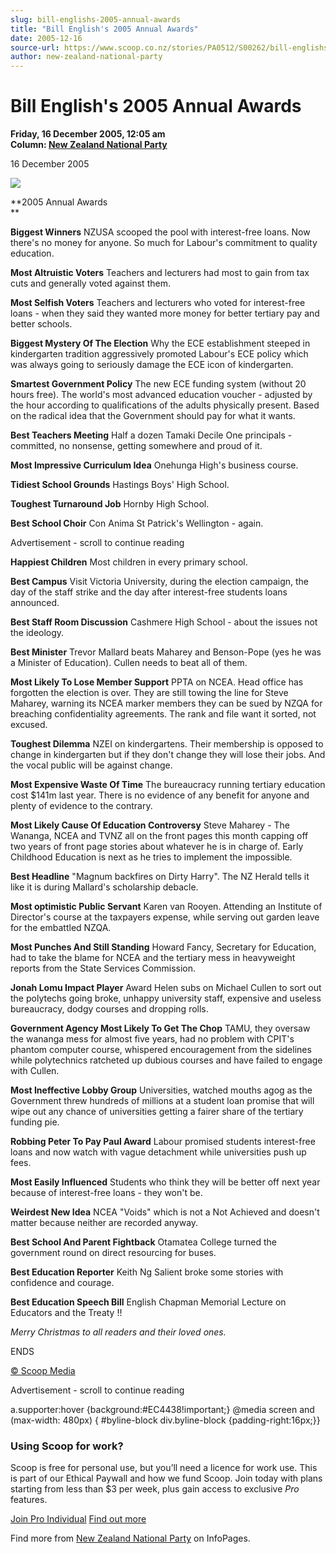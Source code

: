 ```yaml
---
slug: bill-englishs-2005-annual-awards
title: "Bill English's 2005 Annual Awards"
date: 2005-12-16
source-url: https://www.scoop.co.nz/stories/PA0512/S00262/bill-englishs-2005-annual-awards.htm
author: new-zealand-national-party
---
```

Bill English's 2005 Annual Awards
=================================

**Friday, 16 December 2005, 12:05 am**  
**Column: [New Zealand National Party](https://info.scoop.co.nz/New_Zealand_National_Party)**

16 December 2005

![](http://img.scoop.co.nz/stories/images/0512/5a66a741718e8de5b323.jpeg)

**2005 Annual Awards  
**

**Biggest Winners** NZUSA scooped the pool with interest-free loans. Now there's no money for anyone. So much for Labour's commitment to quality education.

**Most Altruistic Voters** Teachers and lecturers had most to gain from tax cuts and generally voted against them.

**Most Selfish Voters** Teachers and lecturers who voted for interest-free loans - when they said they wanted more money for better tertiary pay and better schools.

**Biggest Mystery Of The Election** Why the ECE establishment steeped in kindergarten tradition aggressively promoted Labour's ECE policy which was always going to seriously damage the ECE icon of kindergarten.

**Smartest Government Policy** The new ECE funding system (without 20 hours free). The world's most advanced education voucher - adjusted by the hour according to qualifications of the adults physically present. Based on the radical idea that the Government should pay for what it wants.

**Best Teachers Meeting** Half a dozen Tamaki Decile One principals - committed, no nonsense, getting somewhere and proud of it.

**Most Impressive Curriculum Idea** Onehunga High's business course.

**Tidiest School Grounds** Hastings Boys' High School.

**Toughest Turnaround Job** Hornby High School.

**Best School Choir** Con Anima St Patrick's Wellington - again.

Advertisement - scroll to continue reading





**Happiest Children** Most children in every primary school.

**Best Campus** Visit Victoria University, during the election campaign, the day of the staff strike and the day after interest-free students loans announced.

**Best Staff Room Discussion** Cashmere High School - about the issues not the ideology.

**Best Minister** Trevor Mallard beats Maharey and Benson-Pope (yes he was a Minister of Education). Cullen needs to beat all of them.

**Most Likely To Lose Member Support** PPTA on NCEA. Head office has forgotten the election is over. They are still towing the line for Steve Maharey, warning its NCEA marker members they can be sued by NZQA for breaching confidentiality agreements. The rank and file want it sorted, not excused.

**Toughest Dilemma** NZEI on kindergartens. Their membership is opposed to change in kindergarten but if they don't change they will lose their jobs. And the vocal public will be against change.

**Most Expensive Waste Of Time** The bureaucracy running tertiary education cost $141m last year. There is no evidence of any benefit for anyone and plenty of evidence to the contrary.

**Most Likely Cause Of Education Controversy** Steve Maharey - The Wananga, NCEA and TVNZ all on the front pages this month capping off two years of front page stories about whatever he is in charge of. Early Childhood Education is next as he tries to implement the impossible.

**Best Headline** "Magnum backfires on Dirty Harry". The NZ Herald tells it like it is during Mallard's scholarship debacle.

**Most optimistic Public Servant** Karen van Rooyen. Attending an Institute of Director's course at the taxpayers expense, while serving out garden leave for the embattled NZQA.

**Most Punches And Still Standing** Howard Fancy, Secretary for Education, had to take the blame for NCEA and the tertiary mess in heavyweight reports from the State Services Commission.

**Jonah Lomu Impact Player** Award Helen subs on Michael Cullen to sort out the polytechs going broke, unhappy university staff, expensive and useless bureaucracy, dodgy courses and dropping rolls.

**Government Agency Most Likely To Get The Chop** TAMU, they oversaw the wananga mess for almost five years, had no problem with CPIT's phantom computer course, whispered encouragement from the sidelines while polytechnics ratcheted up dubious courses and have failed to engage with Cullen.

**Most Ineffective Lobby Group** Universities, watched mouths agog as the Government threw hundreds of millions at a student loan promise that will wipe out any chance of universities getting a fairer share of the tertiary funding pie.

**Robbing Peter To Pay Paul Award** Labour promised students interest-free loans and now watch with vague detachment while universities push up fees.

**Most Easily Influenced** Students who think they will be better off next year because of interest-free loans - they won't be.

**Weirdest New Idea** NCEA "Voids" which is not a Not Achieved and doesn't matter because neither are recorded anyway.

**Best School And Parent Fightback** Otamatea College turned the government round on direct resourcing for buses.

**Best Education Reporter** Keith Ng Salient broke some stories with confidence and courage.

**Best Education Speech Bill** English Chapman Memorial Lecture on Educators and the Treaty !!

_Merry Christmas to all readers and their loved ones._

ENDS

[© Scoop Media](http://www.scoop.co.nz/about/terms.html)  

Advertisement - scroll to continue reading



a.supporter:hover {background:#EC4438!important;} @media screen and (max-width: 480px) { #byline-block div.byline-block {padding-right:16px;}}

### Using Scoop for work?

Scoop is free for personal use, but you’ll need a licence for work use. This is part of our Ethical Paywall and how we fund Scoop. Join today with plans starting from less than $3 per week, plus gain access to exclusive _Pro_ features.  
  
[Join Pro Individual](https://pro.scoop.co.nz/Individual/?from=ProIn24) [Find out more](https://pro.scoop.co.nz/using-scoop-for-work/?from=ProIn24)

Find more from [New Zealand National Party](https://info.scoop.co.nz/New_Zealand_National_Party) on InfoPages.